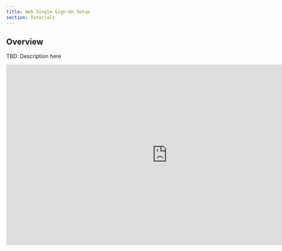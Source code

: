 ```yaml
---
title: Web Single Sign-On Setup
section: Tutorials
---
```


## Overview

TBD: Description here

<iframe width="854" height="480" src="https://www.youtube.com/embed/y--pAHAsB7U" frameborder="0" allowfullscreen></iframe>